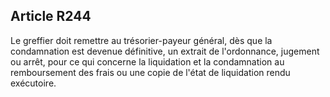 Article R244
----
Le greffier doit remettre au trésorier-payeur général, dès que la condamnation
est devenue définitive, un extrait de l'ordonnance, jugement ou arrêt, pour ce
qui concerne la liquidation et la condamnation au remboursement des frais ou une
copie de l'état de liquidation rendu exécutoire.
